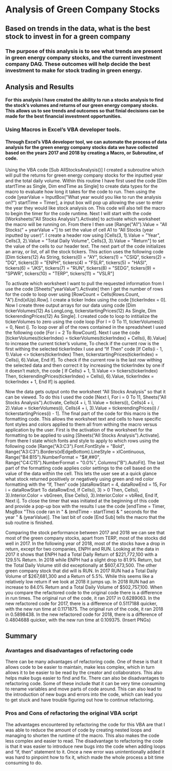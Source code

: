 # Analysis of Green Company Stocks

## Based on trends in the data, what is the best stock to invest in for a green company

### The purpose of this analysis is to see what trends are present in green energy company stocks, and the current investment company DAQ. These outcomes will help decide the best investment to make for stock trading in green energy.

## Analysis and Results

#### For this analysis I have created the ability to run a stocks analysis to find the stock’s volumes and returns of our green energy company stocks. This allows us to see trends and outcomes so that finial decisions can be made for the best financial investment opportunities. 

### Using Macros in Excel’s VBA developer tools.

#### Through Excel’s VBA developer tool, we can automate the process of data analysis for the green energy company stocks data we have collected based on the years 2017 and 2018 by creating a Macro, or Subroutine, of code. 
  Using the VBA code [Sub AllStocksAnalysis()] I created a subroutine which will pull the returns for green energy company stocks for the inputted year and the total daily volume. Within this routine I have first used the code [Dim startTime as Single, Dim endTime as Single] to create data types for the macro to evaluate how long it takes for the code to run. Then using the code [yearValue = InputBox("What year would you like to run the analysis on?") startTime = Timer], a input box will pop up allowing the user to enter the year they would like stock analysis on. This code will also tell the macro to begin the timer for the code runtime. Next I will start with the code [Worksheets("All Stocks Analysis").Activate] to activate which worksheet the macro will be running on. From there I then use [Range("A1").Value = "All Stocks(“ + yearValue +”] to set the value of cell A1 to “All Stocks (year inputted by user)”. I create a header row using [Cells(3, 1).Value = "Year", Cells(3, 2).Value = "Total Daily Volume", Cells(3, 3).Value = "Return"] to set the value of the cells to our header text. The next part of the code initializes an array, or list, of all the stock tickers. This action uses the following code [Dim tickers(12) As String, tickers(0) = "AY", tickers(1) = "CSIQ", tickers(2) = "DQ", tickers(3) = "ENPH", tickers(4) = "FSLR", tickers(5) = "HASI", tickers(6) = "JKS",  tickers(7) = "RUN",  tickers(8) = "SEDG", tickers(9) = "SPWR", tickers(10) = "TERP", tickers(11) = "VSLR"]

  To activate which worksheet I want to pull the requested information from I use the code [Sheets("yearValue").Activate] then I get the number of rows for the code to loop over using [RowCount = Cells(Rows.Count, "A").End(xlUp).Row]. I create a ticker Index using the code [tickerIndex = 0]. Now I create three output arrays for our data using code [Dim tickerVolumes(12) As LongLong, tickerstartingPrices(12) As Single, Dim tickerendingPrices(12) As Single].  I created code to loop to intitialize the tickerVolumes to zero using the code loop [For I = 0 To 11, tickerVolumes(i) = 0, Next i]. To loop over all of the rows contained in the spreadsheet I used the following code [For i = 2 To RowCount]. Next I use the code [tickerVolumes(tickerIndex) = tickerVolumes(tickerIndex) + Cells(i, 8).Value]  to increase the current ticker’s volume, To check if the current row is the first withing the selected tickerIndex I use and “If Then” code [If Cells(i - 1, 1).Value <> tickers(tickerIndex) Then, tickerstartingPrices(tickerIndex) = Cells(i, 6).Value,  End If].  To check if the current row is the last row withing the selected data and then correct it by increasing the tickerIndex by one if it doesn’t match, the code [ If Cells(i + 1, 1).Value <> tickers(tickerIndex) Then, tickerendingPrices(tickerIndex) = Cells(i, 6).Value, tickerIndex = tickerIndex + 1, End If] is applied.
  
  Now the data gets output onto the worksheet “All Stocks Analysis” so that it can be viewed. To do this I used the code [Next I, For i = 0 To 11, Sheets("All Stocks Analysis").Activate, Cells(4 + i, 1).Value = tickers(i), Cells(4 + i, 2).Value = tickerVolumes(i),  Cells(4 + i, 3).Value = tickerendingPrices(i) / tickerstartingPrices(i) - 1]. The final part of the code for this macro is the formatting code. This allows the worksheet text and cells to have specific font styles and colors applied to them all from withing the macro versus application by the user. First is the activation of the worksheet for the formatting to be applied to using [Sheets(“All Stocks Analysis”).Activate]. From there I state which fonts and style to apply to which rows using the following code [Range("A3:C3").Font.FontStyle = "Bold", Range("A3:C3").Borders(xlEdgeBottom).LineStyle = xlContinuous, Range("B4:B15").NumberFormat = "$#,##0", Range("C4:C15").NumberFormat = "0.0%", Columns("B").AutoFit]. The last part of the formatting code applies color settings to the cell based on the value of the data within the cell. This lets the user see at a quick glance what stock returned positively or negatively using green and red color formatting with the “If, Then” code [dataRowStart = 4, dataRowEnd = 15, For i = dataRowStart To dataRowEnd, If Cells(i, 3) > 0 Then,  Cells(i, 3).Interior.Color = vbGreen, Else Cells(i, 3).Interior.Color = vbRed, End If,  Next i]. To close the timer that was initiated at the beginning of this code and provide a pop-up box with the results I use the code [endTime = Timer, MsgBox "This code ran in " & (endTime - startTime) & " seconds for the year " & (yearValue)]. The last bit of code [End Sub] tells the macro that the sub routine is finished.

  Comparing the stock performance between 2017 and 2018 we can see that most of the green company stocks, apart from TERP, most of the stocks did well in 2017. In the following year of 2018, most of the stocks have a drop in return, except for two companies, ENPH and RUN. Looking at the data in 2017 it shows that ENPH had a Total Daily Return of $221,772,100 with a 129.5% Return. In 2018 while ENPH had a slight drop to 81.9% Return, but the Total Daily Volume still did exceptionally at $607,473,500.  The other green company stock that did will is RUN. In 2017 RUN had a Total Daily Volume of $267,681,300 and a Return of 5.5%. While this seems like a relatively low return if we look at 2018 it jumps up.  In 2018 RUN had an increase to 84.0% Return and a Total Daily Volume of $502,757,100.
When you compare the refactored code to the original code there is a difference in run times. The original run of the code, it ran 2017 in 0.6289063. In the new refactored code for 2017, there is a difference of 0.5117188 quicker, with the new run time at 0.1171875. The original run of the code, it ran 2018 in 0.5898438. In the new refactored code for 2018, there is a difference of 0.4804688 quicker, with the new run time at 0.109375. (Insert PNGs)

## Summary

### Avantages and disadvantages of refactoring code
  There can be many advantages of refactoring code. One of these is that it allows code to be easier to maintain, make less complex, which in turn allows it to be easier to be read by the creator and collaborators. This also helps make bugs easier to find and fix. 
There can also be disadvantages to refactoring code. Some of these include that it can be very time consuming to rename variables and move parts of code around. This can also lead to the introduction of new bugs and errors into the code, which can lead you to get stuck and have trouble figuring out how to continue refactoring.

### Pros and Cons of refactoring the original VBA script
  The advantages encountered by refactoring the code for this VBA are that I was able to reduce the amount of code by creating nested loops and managing to shorten the runtime of the macro. This also makes the code less complex and easier to read. The disadvantage to refactoring the code is that it was easier to introduce new bugs into the code when adding loops and “if, then” statement to it. Once a new error was unintentionally added it was hard to pinpoint how to fix it, which made the whole process a bit time consuming to do. 
